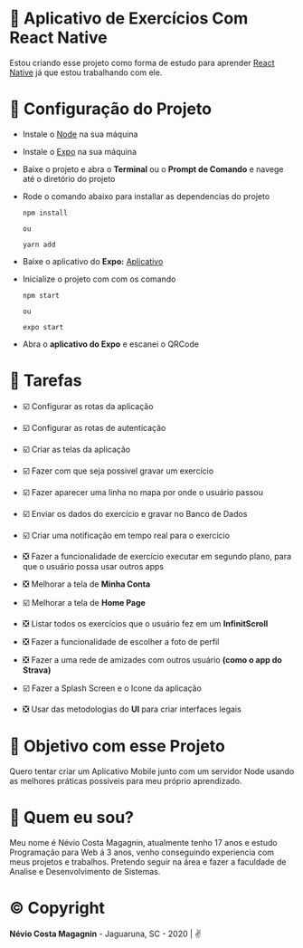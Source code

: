 # :running: Aplicativo de Exercícios Com React Native

Estou criando esse projeto como forma de estudo para aprender [React Native](https://reactnative.dev/docs/getting-started) já que estou trabalhando com ele.

# :wrench: Configuração do Projeto

* Instale o [Node](https://nodejs.org/en/) na sua máquina

* Instale o [Expo](https://docs.expo.io/) na sua máquina

* Baixe o projeto e abra o **Terminal** ou o **Prompt de Comando** e navege até o diretório do projeto

* Rode o comando abaixo para installar as dependencias do projeto
	```
	npm install
	
	ou

	yarn add
	```

* Baixe o aplicativo do **Expo:** [Aplicativo](https://play.google.com/store/apps/details?id=host.exp.exponent)

* Inicialize o projeto com com os comando
	```
	npm start

	ou

	expo start
	```

* Abra o **aplicativo do Expo** e escanei o QRCode

# :pencil: Tarefas

* :ballot_box_with_check: Configurar as rotas da aplicação

* :ballot_box_with_check: Configurar as rotas de autenticação

* :ballot_box_with_check: Criar as telas da aplicação

* :ballot_box_with_check: Fazer com que seja possivel gravar um exercício

* :ballot_box_with_check: Fazer aparecer uma linha no mapa por onde o usuário passou

* :ballot_box_with_check: Enviar os dados do exercício e gravar no Banco de Dados

* :ballot_box_with_check: Criar uma notificação em tempo real para o exercício

* :negative_squared_cross_mark: Fazer a funcionalidade de exercício executar em segundo plano, para que o usuário possa usar outros apps

* :negative_squared_cross_mark: Melhorar a tela de **Minha Conta**

* :ballot_box_with_check: Melhorar a tela de **Home Page**

* :negative_squared_cross_mark: Listar todos os exercícios que o usuário fez em um **InfinitScroll**

* :negative_squared_cross_mark: Fazer a funcionalidade de escolher a foto de perfil

* :negative_squared_cross_mark: Fazer a uma rede de amizades com outros usuário **(como o app do Strava)**

* :ballot_box_with_check: Fazer a Splash Screen e o Icone da aplicação

* :negative_squared_cross_mark: Usar das metodologias do **UI** para criar interfaces legais

# :dart: Objetivo com esse Projeto

Quero tentar criar um Aplicativo Mobile junto com um servidor Node usando as melhores práticas possiveis para meu próprio aprendizado.

# :boy: Quem eu sou?

Meu nome é Névio Costa Magagnin, atualmente tenho 17 anos e estudo Programação para Web á 3 anos, venho conseguindo experiencia com meus projetos e trabalhos. Pretendo seguir na área e fazer a faculdade de Analise e Desenvolvimento de Sistemas.

# :copyright: Copyright

**Névio Costa Magagnin** - Jaguaruna, SC - 2020 | :v: